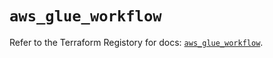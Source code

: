 # `aws_glue_workflow`

Refer to the Terraform Registory for docs: [`aws_glue_workflow`](https://registry.terraform.io/providers/hashicorp/aws/5.6.2/docs/resources/glue_workflow).

